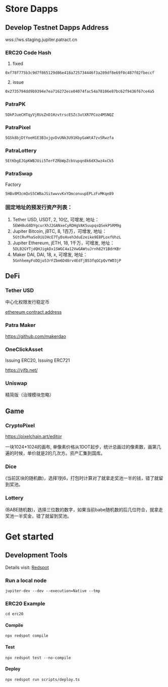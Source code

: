 # Store Dapps

## Develop Testnet Dapps Address
wss://ws.staging.jupiter.patract.cn
### ERC20 Code Hash
1. fixed
```
0xf78f775b3c9d7f865129d86e418a725734446f3a289df8e69f0c487f02fbeccf
```
2. issue
```
0x2735794dd9b9394e7ea716272ece04074fac54a78106e87bc62f9436f67ce4a5
```
### PatraPK
```
5DkPJueCHTqyVjRUsZnD1HzvtrscESZc3utXR7PCoz4MSNQZ
```
### PatraPixel
```
5GSk8bjDtYoeH1E3B3xjgvDvUNk3U91KbyGaWtA7zvSRwzfa
```
### PatraLottery
```
5EtKbgEJGpKWBJUii5TerFZRbWpZcbVupqn8k6dX3wz4xCk5
```
### PatraSwap
Factory
```
5HBv8M3cmQvS5CWBaJSitwwvvKxYDmconuupEPLzFvMKqe89
```

### 固定地址的预发行资产列表：
1. Tether USD, USDT, 2, 10亿, 可增发,
   地址：`5EWH8uG8DYgcurXhJ2GANxeCyRDHgVAK5uupqsQSekPSRM9g`
1. Jupiter Bitcoin, jBTC, 8, 1百万，可增发,
   地址：`5GtCRvPhaSo9iUJHcE7TyDsHveh3duEzeike9E8PLoxfUhzL`
1. Jupiter Ethereum, jETH, 18, 1千万，可增发,
   地址：`5DLB2GYTjdQHJigkDx1SWGC4a12VwGAWtuJrnh82Y1BdrKBr`
1. Maker DAI, DAI, 18, x, 可增发,
   地址：`5GnhhemyFoDQjo53rFZbm6D48rv4EdfjBS3fqGCpQvYWD3jP`

## DeFi

### Tether USD
中心化权限发行稳定币

[ethereum contract address](https://etherscan.io/address/0xdac17f958d2ee523a2206206994597c13d831ec7)

### Patra Maker

https://github.com/makerdao

### OneClickAsset
Issuing ERC20, Issuing ERC721

https://yjfb.net/

### Uniswap
精简版（治理模块忽略）

## Game

### CryptoPixel
https://pixelchain.art/editor

一块1024*1024的画布, 单像素价格从1DOT起步，统计总画过的像素数，画第几遍的时候，单价就是2的几次方。资产汇集到国库。

### Dice
(当前区块的随机数)，选择1到6，打包时计算对了就拿走奖池一半的钱，错了就留到奖池。

### Lottery
(BABE随机数)，选择三位数的数字，如果当前babe随机数的后几位符合，就拿走奖池一半奖金，错了就留到奖池。

# Get started

## Development Tools
Details visit: [Redspot](https://redspot.patract.io/zh-CN/tutorial/#get-started)

### Run a local node
```
jupiter-dev --dev --execution=Native --tmp
```

### ERC20 Example
```
cd erc20
```

#### Compile
```
npx redspot compile
```

#### Test
```
npx redspot test --no-compile
```

#### Deploy
```
npx redspot run scripts/deploy.ts
```

